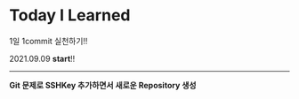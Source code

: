 # Today I Learned

1일 1commit 실천하기!!

2021.09.09 **start**!!

---

**Git 문제로 SSHKey 추가하면서 새로운 Repository 생성**
